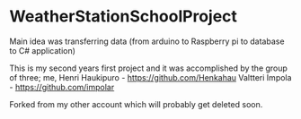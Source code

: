 # WeatherStationSchoolProject
Main idea was transferring data (from arduino to Raspberry pi to database to C# application)

This is my second years first project and it was accomplished by the group of three;
me,
Henri Haukipuro - https://github.com/Henkahau
Valtteri Impola - https://github.com/impolar

Forked from my other account which will probably get deleted soon.
